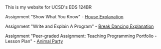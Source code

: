This is my website for UCSD's EDS 124BR

Assignment "Show What You Know" - [House Explanation](https://youtu.be/D3JqeSuQYHI)

Assignment "Write and Explain A Program" - [Break Dancing Explanation](https://youtu.be/Wa1fy3IHwGQ)

Assignment "Peer-graded Assignment: Teaching Programming Portfolio - Lesson Plan" - [Animal Party](https://youtu.be/h9FJ4EiGEFg)
